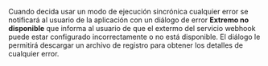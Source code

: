 Cuando decida usar un modo de ejecución sincrónica cualquier error se notificará al usuario de la aplicación con un diálogo de error **Extremo no disponible** que informa al usuario de que el extermo del servicio webhook puede estar configurado incorrectamente o no está disponible. El diálogo le permitirá descargar un archivo de registro para obtener los detalles de cualquier error.